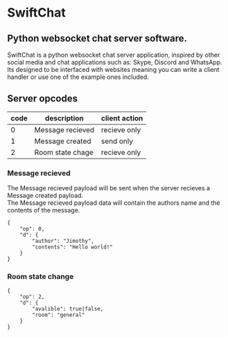 # SwiftChat
## Python websocket chat server software.

SwiftChat is a python websocket chat server application, 
inspired by other
<br>social media and chat applications such as: Skype, Discord and WhatsApp.
<br>Its designed to be interfaced with websites meaning you can write a client 
<br>handler or use one of the example ones included.

## Server opcodes
code | description | client action
-----|-------------|--------------
0 | Message recieved | recieve only
1 | Message created  | send only
2 | Room state chage | recieve only

### Message recieved
The Message recieved payload will be sent when the server recieves a Message created payload.<br>The Message recieved payload data will contain the authors name and the contents of the message.
```
{
	"op": 0,
	"d": {
		"author": "Jimothy",
		"contents": "Hello world!"
	}
}
```

### Room state change
```
{
	"op": 2,
	"d": {
		"avalible": true|false,
		"room": "general"
	}
}
```
